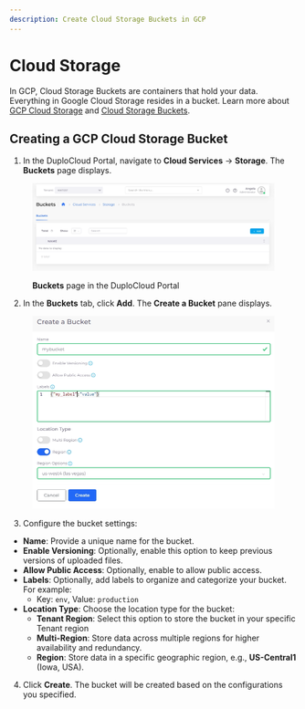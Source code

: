 ```yaml
---
description: Create Cloud Storage Buckets in GCP
---
```


# Cloud Storage

In GCP, Cloud Storage Buckets are containers that hold your data. Everything in Google Cloud Storage resides in a bucket. Learn more about [GCP Cloud Storage](https://cloud.google.com/storage/docs/introduction) and [Cloud Storage Buckets](https://cloud.google.com/storage/docs/buckets).

## Creating a GCP Cloud Storage Bucket

1. In the DuploCloud Portal, navigate to **Cloud Services** -> **Storage**. The **Buckets** page displays.

<div align="left"><figure><img src="../../.gitbook/assets/screenshot-nimbusweb.me-2024.02.15-12_39_31 (1).png" alt=""><figcaption><p><strong>Buckets</strong> page in the DuploCloud Portal</p></figcaption></figure></div>

2. In the **Buckets** tab, click **Add**. The **Create a Bucket** pane displays.

<div align="left"><figure><img src="../../.gitbook/assets/my bucket image.png" alt="" width="563"><figcaption></figcaption></figure></div>

3. Configure the bucket settings:

* **Name**: Provide a unique name for the bucket.
* **Enable Versioning**: Optionally, enable this option to keep previous versions of uploaded files.
* **Allow Public Access**: Optionally, enable to allow public access.&#x20;
* **Labels**: Optionally, add labels to organize and categorize your bucket. For example:
  * Key: `env`, Value: `production`
* **Location Type**: Choose the location type for the bucket:
  * **Tenant Region**: Select this option to store the bucket in your specific Tenant region
  * **Multi-Region**: Store data across multiple regions for higher availability and redundancy.
  * **Region**: Store data in a specific geographic region, e.g., **US-Central1** (Iowa, USA).

4. Click **Create**. The bucket will be created based on the configurations you specified.
